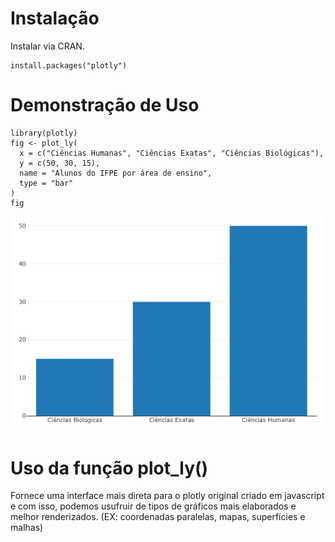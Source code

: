 # Instalação

Instalar via CRAN.

    install.packages("plotly")

# Demonstração de Uso

    library(plotly)
    fig <- plot_ly(
      x = c("Ciências Humanas", "Ciências Exatas", "Ciências Biológicas"),
      y = c(50, 30, 15),
      name = "Alunos do IFPE por área de ensino",
      type = "bar"
    )
    fig

<img src="newplot.png" class="screenshot" width=800 />

# Uso da função plot\_ly()

Fornece uma interface mais direta para o plotly original criado em
javascript e com isso, podemos usufruir de tipos de gráficos mais
elaborados e melhor renderizados. (EX: coordenadas paralelas, mapas,
superfícies e malhas)
